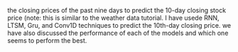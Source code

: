  the closing prices of the past nine days to predict the 10-day closing stock price (note: this is similar to the weather data tutorial. I have usede RNN, LTSM, Gru, and Conv1D techniques to predict the 10th-day closing price. we have also discussed the performance of each of the models and which one seems to perform the best.
